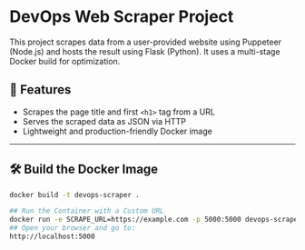 # DevOps Web Scraper Project

This project scrapes data from a user-provided website using Puppeteer (Node.js) and hosts the result using Flask (Python). It uses a multi-stage Docker build for optimization.

## 📌 Features

- Scrapes the page title and first `<h1>` tag from a URL
- Serves the scraped data as JSON via HTTP
- Lightweight and production-friendly Docker image

---

## 🛠️ Build the Docker Image

```bash
docker build -t devops-scraper .

## Run the Container with a Custom URL
docker run -e SCRAPE_URL=https://example.com -p 5000:5000 devops-scraper
## Open your browser and go to:
http://localhost:5000
